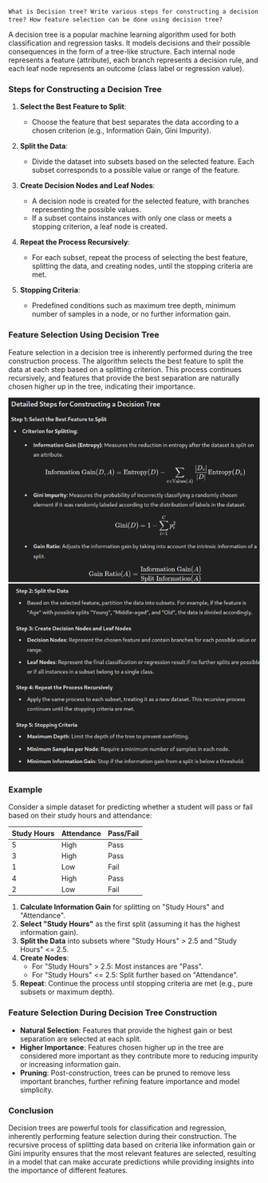 	What is Decision tree? Write various steps for constructing a decision tree? How feature selection can be done using decision tree?


A decision tree is a popular machine learning algorithm used for both classification and regression tasks. It models decisions and their possible consequences in the form of a tree-like structure. Each internal node represents a feature (attribute), each branch represents a decision rule, and each leaf node represents an outcome (class label or regression value).

### Steps for Constructing a Decision Tree

1. **Select the Best Feature to Split**:
    
    - Choose the feature that best separates the data according to a chosen criterion (e.g., Information Gain, Gini Impurity).
2. **Split the Data**:
    
    - Divide the dataset into subsets based on the selected feature. Each subset corresponds to a possible value or range of the feature.
3. **Create Decision Nodes and Leaf Nodes**:
    
    - A decision node is created for the selected feature, with branches representing the possible values.
    - If a subset contains instances with only one class or meets a stopping criterion, a leaf node is created.
4. **Repeat the Process Recursively**:
    
    - For each subset, repeat the process of selecting the best feature, splitting the data, and creating nodes, until the stopping criteria are met.
5. **Stopping Criteria**:
    
    - Predefined conditions such as maximum tree depth, minimum number of samples in a node, or no further information gain.

### Feature Selection Using Decision Tree

Feature selection in a decision tree is inherently performed during the tree construction process. The algorithm selects the best feature to split the data at each step based on a splitting criterion. This process continues recursively, and features that provide the best separation are naturally chosen higher up in the tree, indicating their importance.


![](Pasted%20image%2020240528214139.png)
![](Pasted%20image%2020240528214201.png)

### Example

Consider a simple dataset for predicting whether a student will pass or fail based on their study hours and attendance:

|Study Hours|Attendance|Pass/Fail|
|---|---|---|
|5|High|Pass|
|3|High|Pass|
|1|Low|Fail|
|4|High|Pass|
|2|Low|Fail|

1. **Calculate Information Gain** for splitting on "Study Hours" and "Attendance".
2. **Select "Study Hours"** as the first split (assuming it has the highest information gain).
3. **Split the Data** into subsets where "Study Hours" > 2.5 and "Study Hours" <= 2.5.
4. **Create Nodes**:
    - For "Study Hours" > 2.5: Most instances are "Pass".
    - For "Study Hours" <= 2.5: Split further based on "Attendance".
5. **Repeat**: Continue the process until stopping criteria are met (e.g., pure subsets or maximum depth).

### Feature Selection During Decision Tree Construction

- **Natural Selection**: Features that provide the highest gain or best separation are selected at each split.
- **Higher Importance**: Features chosen higher up in the tree are considered more important as they contribute more to reducing impurity or increasing information gain.
- **Pruning**: Post-construction, trees can be pruned to remove less important branches, further refining feature importance and model simplicity.

### Conclusion

Decision trees are powerful tools for classification and regression, inherently performing feature selection during their construction. The recursive process of splitting data based on criteria like information gain or Gini impurity ensures that the most relevant features are selected, resulting in a model that can make accurate predictions while providing insights into the importance of different features.
